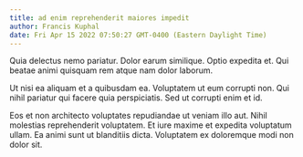 ```yaml
---
title: ad enim reprehenderit maiores impedit
author: Francis Kuphal
date: Fri Apr 15 2022 07:50:27 GMT-0400 (Eastern Daylight Time)
---
```

Quia delectus nemo pariatur. Dolor earum similique. Optio expedita et. Qui beatae animi quisquam rem atque nam dolor laborum.

 Ut nisi ea aliquam et a quibusdam ea. Voluptatem ut eum corrupti non. Qui nihil pariatur qui facere quia perspiciatis. Sed ut corrupti enim et id.

 Eos et non architecto voluptates repudiandae ut veniam illo aut. Nihil molestias reprehenderit voluptatem. Et iure maxime et expedita voluptatum ullam. Ea animi sunt ut blanditiis dicta. Voluptatem ex doloremque modi non dolor sit.